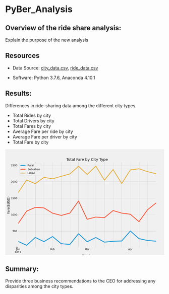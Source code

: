 # PyBer_Analysis

## Overview of the ride share analysis: 
Explain the purpose of the new analysis

## Resources
- Data Source: 
[city_data.csv](https://github.com/nseddon/PyBer_Analysis/blob/main/Resources/city_data.csv), 
[ride_data.csv](https://github.com/nseddon/PyBer_Analysis/blob/main/Resources/ride_data.csv)

- Software: Python 3.7.6, Anaconda 4.10.1

## Results: 
Differences in ride-sharing data among the different city types.
- Total Rides by city
- Total Drivers by city
- Total Fares by city
- Average Fare per ride by city
- Average Fare per driver by city
- Total Fare by city

![PyBer_fare_summary.PNG](https://github.com/nseddon/PyBer_Analysis/blob/main/analysis/PyBer_fare_summary.png)

## Summary: 
Provide three business recommendations to the CEO for addressing any disparities among the city types.

